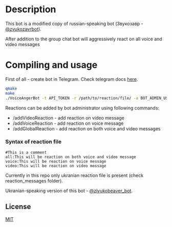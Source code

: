 # Description

This bot is a modified copy of russian-speaking bot (Звукозавр - [@zvukozavrbot](t.me/zvukozavrbot)).

After addition to the group chat bot will aggressively react on all voice and video messages 

# Compiling and usage

First of all - create bot in Telegram. Check telegram docs [here](https://core.telegram.org/bots#6-botfather).

```bash
qmake
make
./VoiceAngerBot -t API_TOKEN -r /path/to/reaction/file/ -a BOT_ADMIN_USERID
```
Reactions can be added by bot administrator using following commands:

- /addVideoReaction - add reaction on video message
- /addVoiceReaction - add reaction on voice message
- /addGlobalReaction - add reaction on both voice and video messages

### Syntax of reaction file
```
#This is a comment
all:This will be reaction on both voice and video message
voice:This will be reaction on voice message
video:This will be reaction on video message
```
Currently in this repo only ukranian reaction file is present (check reaction_messages folder).

Ukranian-speaking version of this bot - [@zlyukobeaver_bot](t.me/zlyukobeaver_bot).

## License
[MIT](https://choosealicense.com/licenses/mit/)
